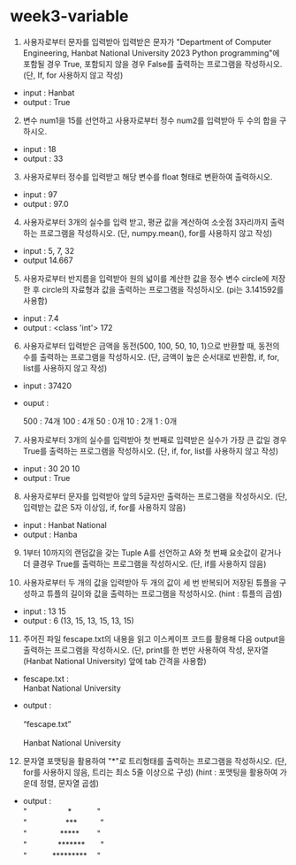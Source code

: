 # week3-variable
1. 사용자로부터 문자를 입력받아 입력받은 문자가 "Department of Computer Engineering, Hanbat National University 2023 Python programming"에 포함될 경우 True, 포함되지 않을 경우 False를 출력하는 프로그램을 작성하시오. (단, If, for 사용하지 않고 작성)  
  
- input : Hanbat
- output : True

2. 변수 num1을 15를 선언하고 사용자로부터 정수 num2를 입력받아 두 수의 합을 구하시오.

- input : 18
- output : 33


3. 사용자로부터 정수를 입력받고 해당 변수를 float 형태로 변환하여 출력하시오.

- input : 97
- output : 97.0

4. 사용자로부터 3개의 실수를 입력 받고, 평균 값을 계산하여 소숫점 3자리까지 출력하는 프로그램을 작성하시오.
(단, numpy.mean(), for를 사용하지 않고 작성)

- input : 5, 7, 32
- output 14.667


5. 사용자로부터 반지름을 입력받아 원의 넓이를 계산한 값을 정수 변수 circle에 저장한 후 circle의 자료형과 값을 출력하는 프로그램을 작성하시오.
(pi는 3.141592를 사용함)

- input : 7.4
- output : <class 'int'> 172


6. 사용자로부터 입력받은 금액을 동전(500, 100, 50, 10, 1)으로 반환할 때, 동전의 수를 출력하는 프로그램을 작성하시오.
(단, 금액이 높은 순서대로 반환함, if, for, list를 사용하지 않고 작성)

- input : 37420
- ouput :

  500 : 74개
  100 : 4개
  50 : 0개
  10 : 2개
  1 : 0개


7. 사용자로부터 3개의 실수를 입력받아 첫 번째로 입력받은 실수가 가장 큰 값일 경우 True를 출력하는 프로그램을 작성하시오.
(단, if, for, list를 사용하지 않고 작성)

- input : 30 20 10
- output : True

8. 사용자로부터 문자를 입력받아 앞의 5글자만 출력하는 프로그램을 작성하시오.
(단, 입력받는 값은 5자 이상임, if, for를 사용하지 않음)

- input : Hanbat National
- output : Hanba


9. 1부터 10까지의 랜덤값을 갖는 Tuple A를 선언하고 A와 첫 번째 요솟값이 같거나 더 클경우 True를 출력하는 프로그램을 작성하시오.
(단, if를 사용하지 않음)  
  

10. 사용자로부터 두 개의 값을 입력받아 두 개의 값이 세 번 반복되어 저장된 튜플을 구성하고 튜플의 길이와 값을 출력하는 프로그램을 작성하시오.
(hint : 튜플의 곱셈)

- input : 13 15
- output : 6 (13, 15, 13, 15, 13, 15)


11. 주어진 파일 fescape.txt의 내용을 읽고 이스케이프 코드를 활용해 다음 output을 출력하는 프로그램을 작성하시오. 
(단, print를 한 번만 사용하여 작성, 문자열(Hanbat National University) 앞에 tab 간격을 사용함)

- fescape.txt :   
  Hanbat National University 

- output :  
<br/>  “fescape.txt”  
<br/><t/>	  Hanbat National University
 
12. 문자열 포맷팅을 활용하여 "*"로 트리형태를 출력하는 프로그램을 작성하시오.
(단, for를 사용하지 않음, 트리는 최소 5줄 이상으로 구성)
(hint : 포맷팅을 활용하여 가운데 정렬, 문자열 곱셈)

- output : 
<br/>"　　　　　 *　　　 "
<br/>"　　　　　***　　　"
<br/>"　　　　 *****　　 "
<br/>"　　　　*******　　"
<br/>"　　　 *********　 "
